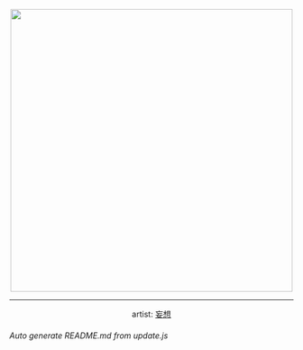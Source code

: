 
<p align="center">
  <img width="500" src="https://nekos.best/api/v2/neko/0097.png">
  <hr/>
  <center>
    artist: <a href="https://www.pixiv.net/en/artworks/83344243">妄想</a>
  </center>
</p>


###### Auto generate README.md from update.js

